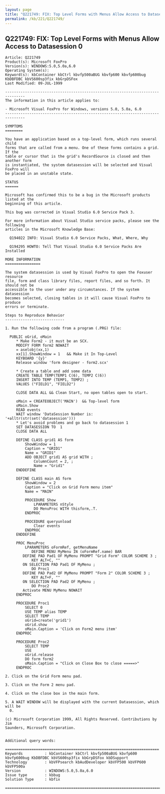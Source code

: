 ```yaml
---
layout: page
title: "Q221749: FIX: Top Level Forms with Menus Allow Access to Datasession 0"
permalink: /kb/221/Q221749/
---
```


## Q221749: FIX: Top Level Forms with Menus Allow Access to Datasession 0

	Article: Q221749
	Product(s): Microsoft FoxPro
	Version(s): WINDOWS:5.0,5.0a,6.0
	Operating System(s): 
	Keyword(s): kbContainer kbCtrl kbvfp500aBUG kbvfp600 kbvfp600bug KbDBFDBC kbVS600sp3fix kbGrpDSFox
	Last Modified: 09-JUL-1999
	
	-------------------------------------------------------------------------------
	The information in this article applies to:
	
	- Microsoft Visual FoxPro for Windows, versions 5.0, 5.0a, 6.0 
	-------------------------------------------------------------------------------
	
	SYMPTOMS
	========
	
	You have an application based on a top-level form, which runs several child
	forms that are called from a menu. One of these forms contains a grid. If the
	table or cursor that is the grid's RecordSource is closed and then another form
	is instantiated, the system datasession will be selected and Visual FoxPro will
	be placed in an unstable state.
	
	STATUS
	======
	
	Microsoft has confirmed this to be a bug in the Microsoft products listed at the
	beginning of this article.
	
	This bug was corrected in Visual Studio 6.0 Service Pack 3.
	
	For more information about Visual Studio service packs, please see the following
	articles in the Microsoft Knowledge Base:
	
	  Q194022 INFO: Visual Studio 6.0 Service Packs, What, Where, Why
	
	  Q194295 HOWTO: Tell That Visual Studio 6.0 Service Packs Are Installed
	
	MORE INFORMATION
	================
	
	The system datasession is used by Visual FoxPro to open the Foxuser resource
	file, form and class library files, report files, and so forth. It should not be
	accessible to the user under any circumstances. If the system datasession
	becomes selected, closing tables in it will cause Visual FoxPro to produce
	errors or terminate.
	
	Steps to Reproduce Behavior
	---------------------------
	
	1. Run the following code from a program (.PRG) file:
	
	  PUBLIC oGrid, oMain
	     * Make Form2 - it must be an SCX.
	     MODIFY FORM form2 NOWAIT
	     = aselobj(xx,1)
	     xx[1].ShowWindow = 1   && Make it In Top-Level
	     KEYBOARD '{y}'
	     Release window 'form designer - form2.scx'
	
	     * Create a table and add some data
	     CREATE TABLE TEMP(TEMP1 C(6), TEMP2 C(6))  
	     INSERT INTO TEMP (TEMP1, TEMP2) ;
	     VALUES ("FIELD1", "FIELD2")
	
	     CLOSE DATA ALL && Clean Start, no open tables open to start.
	
	     oMain = CREATEOBJECT('MAIN')  && Top-level form
	     oMain.Show
	     READ events
	     WAIT window 'DataSession Number is: '+alltr(str(set('datasession')))
	     * Let's avoid problems and go back to datasession 1
	     SET DATASESSION TO  1
	     CLOSE DATA ALL
	
	     DEFINE CLASS grid1 AS form
	         ShowWindow = 1
	         Caption = "GRID1"
	         Name = "GRID1"
	         ADD OBJECT grid1 AS grid WITH ;
	             ColumnCount = 2, ;
	             Name = "Grid1"
	     ENDDEFINE
	
	     DEFINE CLASS main AS form
	         ShowWindow = 2
	         Caption = "Click on Grid Form menu item"
	         Name = "MAIN"
	
	         PROCEDURE Show
	             LPARAMETERS nStyle
	             DO MenuProc WITH thisform,.T.
	         ENDPROC
	
	         PROCEDURE queryunload
	             Clear events
	         ENDPROC
	     ENDDEFINE
	
	     PROC MenuProc
	         LPARAMETERS oFormRef, getMenuName
	        	DEFINE MENU MyMenu IN (oFormRef.name) BAR
	     	DEFINE PAD Pad1 OF MyMenu PROMPT "Grid Form" COLOR SCHEME 3 ;
	     	    KEY ALT+C, ""
	     	ON SELECTION PAD Pad1 OF MyMenu ;
	     	    DO Proc1
	     	DEFINE PAD Pad2 OF MyMenu PROMPT "Form 2" COLOR SCHEME 3 ;
	     	    KEY ALT+F, ""
	     	ON SELECTION PAD Pad2 OF MyMenu ;
	     	    DO Proc2
	     	Activate MENU MyMenu NOWAIT
	     ENDPROC
	
	     PROCEDURE Proc1
	         SELECT 0
	         USE TEMP alias TEMP
	         SELECT TEMP
	         oGrid=create('grid1')
	         oGrid.show
	         oMain.Caption = 'Click on Form2 menu item'
	     ENDPROC
	
	     PROCEDURE Proc2
	         SELECT TEMP
	         USE
	         oGrid.release
	         DO form form2
	         oMain.Caption = "Click on Close Box to close =====>"
	     ENDPROC
	
	2. Click on the Grid Form menu pad.
	
	3. Click on the Form 2 menu pad.
	
	4. Click on the close box in the main form.
	
	5. A WAIT WINDOW will be displayed with the current Datasession, which will be
	  0.
	
	(c) Microsoft Corporation 1999, All Rights Reserved. Contributions by Jim
	Saunders, Microsoft Corporation.
	
	
	Additional query words:
	
	======================================================================
	Keywords          : kbContainer kbCtrl kbvfp500aBUG kbvfp600 kbvfp600bug KbDBFDBC kbVS600sp3fix kbGrpDSFox kbDSupport 
	Technology        : kbVFPsearch kbAudDeveloper kbVFP500 kbVFP600 kbVFP500a
	Version           : WINDOWS:5.0,5.0a,6.0
	Issue type        : kbbug
	Solution Type     : kbfix
	
	=============================================================================
	
